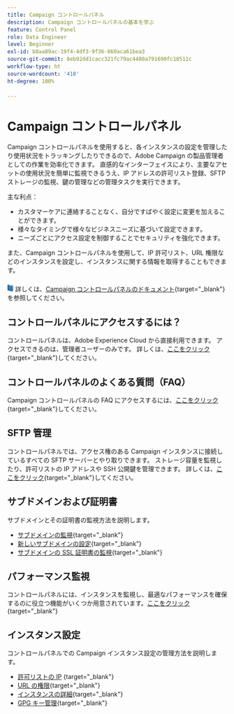 ```yaml
---
title: Campaign コントロールパネル
description: Campaign コントロールパネルの基本を学ぶ
feature: Control Panel
role: Data Engineer
level: Beginner
exl-id: b8aa89ac-19f4-4df3-9f36-860aca61bea3
source-git-commit: 8eb92dd1cacc321fc79ac4480a791690fc18511c
workflow-type: ht
source-wordcount: '410'
ht-degree: 100%

---
```


# Campaign コントロールパネル

Campaign コントロールパネルを使用すると、各インスタンスの設定を管理したり使用状況をトラッキングしたりできるので、Adobe Campaign の製品管理者としての作業を効率化できます。 直感的なインターフェイスにより、主要なアセットの使用状況を簡単に監視できるうえ、IP アドレスの許可リスト登録、SFTP ストレージの監視、鍵の管理などの管理タスクを実行できます。

主な利点：

* カスタマーケアに連絡することなく、自分ですばやく設定に変更を加えることができます。
* 様々なタイミングで様々なビジネスニーズに基づいて設定できます。
* ニーズごとにアクセス設定を制御することでセキュリティを強化できます。

また、Campaign コントロールパネルを使用して、IP 許可リスト、URL 権限などのインスタンスを設定し、インスタンスに関する情報を取得することもできます。

![](../assets/do-not-localize/book.png) 詳しくは、[Campaign コントロールパネルのドキュメント](https://experienceleague.adobe.com/docs/control-panel/using/control-panel-home.html?lang=ja){target=&quot;_blank&quot;}を参照してください。

## コントロールパネルにアクセスするには？

コントロールパネルは、Adobe Experience Cloud から直接利用できます。 アクセスできるのは、管理者ユーザーのみです。 詳しくは、[ここをクリック](https://experienceleague.adobe.com/docs/control-panel/using/discover-control-panel/accessing-control-panel.html?lang=ja){target=&quot;_blank&quot;}してください。

## コントロールパネルのよくある質問（FAQ）

Campaign コントロールパネルの FAQ にアクセスするには、[ここをクリック](https://experienceleague.adobe.com/docs/control-panel/using/faq.html?lang=ja#control-panel){target=&quot;_blank&quot;}してください。

## SFTP 管理

コントロールパネルでは、アクセス権のある Campaign インスタンスに接続しているすべての SFTP サーバーとやり取りできます。 ストレージ容量を監視したり、許可リストの IP アドレスや SSH 公開鍵を管理できます。 詳しくは、[ここをクリック](https://experienceleague.adobe.com/docs/control-panel/using/sftp-management/about-sftp-management.html?lang=ja#sftp-management){target=&quot;_blank&quot;}してください。

## サブドメインおよび証明書

サブドメインとその証明書の監視方法を説明します。

* [サブドメインの監視](https://experienceleague.adobe.com/docs/control-panel/using/subdomains-and-certificates/monitoring-subdomains.html?lang=ja){target=&quot;_blank&quot;}
* [新しいサブドメインの設定](https://experienceleague.adobe.com/docs/control-panel/using/subdomains-and-certificates/setting-up-new-subdomain.html?lang=ja){target=&quot;_blank&quot;}
* [サブドメインの SSL 証明書の監視](https://experienceleague.adobe.com/docs/control-panel/using/subdomains-and-certificates/monitoring-ssl-certificates.html?lang=ja){target=&quot;_blank&quot;} 

## パフォーマンス監視

コントロールパネルには、インスタンスを監視し、最適なパフォーマンスを確保するのに役立つ機能がいくつか用意されています。[ここをクリック](https://experienceleague.adobe.com/docs/control-panel/using/performance-monitoring/about-performance-monitoring.html?lang=ja){target=&quot;_blank&quot;}


## インスタンス設定

コントロールパネルでの Campaign インスタンス設定の管理方法を説明します。
* [許可リストの IP](https://experienceleague.adobe.com/docs/control-panel/using/instances-settings/ip-allow-listing-instance-access.html?lang=ja) {target=&quot;_blank&quot;}
* [URL の権限](https://experienceleague.adobe.com/docs/control-panel/using/instances-settings/url-permissions.html?lang=ja){target=&quot;_blank&quot;}
* [インスタンスの詳細](https://experienceleague.adobe.com/docs/control-panel/using/instances-settings/instance-details.html?lang=ja){target=&quot;_blank&quot;}
* [GPG キー管理](https://experienceleague.adobe.com/docs/control-panel/using/instances-settings/gpg-keys-management.html?lang=ja){target=&quot;_blank&quot;}
